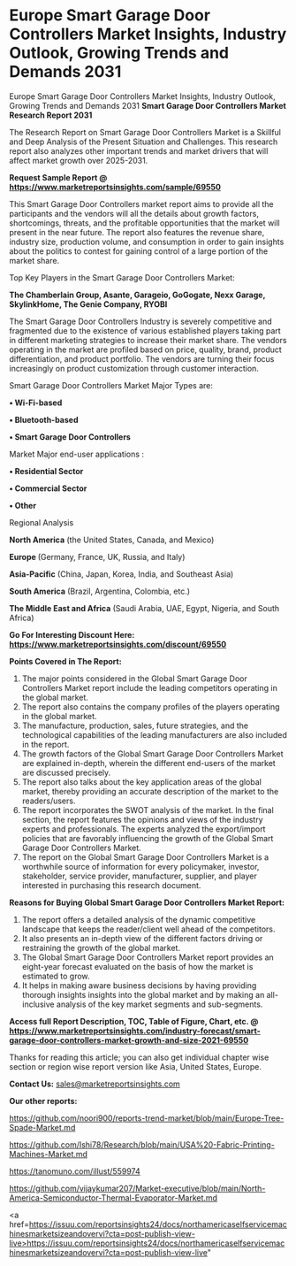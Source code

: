 # Europe Smart Garage Door Controllers Market Insights, Industry Outlook, Growing Trends and Demands 2031
Europe Smart Garage Door Controllers Market Insights, Industry Outlook, Growing Trends and Demands 2031
<strong>Smart Garage Door Controllers Market Research Report 2031</strong>

The Research Report on Smart Garage Door Controllers Market is a Skillful and Deep Analysis of the Present Situation and Challenges. This research report also analyzes other important trends and market drivers that will affect market growth over 2025-2031.

<strong>Request Sample Report @ <a href=https://www.marketreportsinsights.com/sample/69550>https://www.marketreportsinsights.com/sample/69550</a></strong>

This Smart Garage Door Controllers market report aims to provide all the participants and the vendors will all the details about growth factors, shortcomings, threats, and the profitable opportunities that the market will present in the near future. The report also features the revenue share, industry size, production volume, and consumption in order to gain insights about the politics to contest for gaining control of a large portion of the market share.

Top Key Players in the Smart Garage Door Controllers Market:

<strong>The Chamberlain Group, Asante, Garageio, GoGogate, Nexx Garage, SkylinkHome, The Genie Company, RYOBI</strong>

The Smart Garage Door Controllers Industry is severely competitive and fragmented due to the existence of various established players taking part in different marketing strategies to increase their market share. The vendors operating in the market are profiled based on price, quality, brand, product differentiation, and product portfolio. The vendors are turning their focus increasingly on product customization through customer interaction.

Smart Garage Door Controllers Market Major Types are:

<strong>• Wi-Fi-based

• Bluetooth-based

• Smart Garage Door Controllers</strong>

Market Major end-user applications :

<strong>• Residential Sector

• Commercial Sector

• Other</strong>

Regional Analysis

</u><strong><b>North America</b></strong> (the United States, Canada, and Mexico)

<strong><b>Europe </b></strong>(Germany, France, UK, Russia, and Italy)

<strong><b>Asia-Pacific</b></strong> (China, Japan, Korea, India, and Southeast Asia)

<strong><b>South America</b></strong> (Brazil, Argentina, Colombia, etc.)

<strong><b>The Middle East and Africa</b></strong> (Saudi Arabia, UAE, Egypt, Nigeria, and South Africa)

<strong>Go For Interesting Discount Here: <a href=https://www.marketreportsinsights.com/discount/69550>https://www.marketreportsinsights.com/discount/69550</a></strong>

<strong>Points Covered in The Report:</strong>
<ol>
  <li>The major points considered in the Global Smart Garage Door Controllers Market report include the leading competitors operating in the global market.</li>
  <li>The report also contains the company profiles of the players operating in the global market.</li>
  <li>The manufacture, production, sales, future strategies, and the technological capabilities of the leading manufacturers are also included in the report.</li>
  <li>The growth factors of the Global Smart Garage Door Controllers Market are explained in-depth, wherein the different end-users of the market are discussed precisely.</li>
  <li>The report also talks about the key application areas of the global market, thereby providing an accurate description of the market to the readers/users.</li>
  <li>The report incorporates the SWOT analysis of the market. In the final section, the report features the opinions and views of the industry experts and professionals. The experts analyzed the export/import policies that are favorably influencing the growth of the Global Smart Garage Door Controllers Market.</li>
  <li>The report on the Global Smart Garage Door Controllers Market is a worthwhile source of information for every policymaker, investor, stakeholder, service provider, manufacturer, supplier, and player interested in purchasing this research document.</li>
</ol>
<strong>Reasons for Buying Global Smart Garage Door Controllers Market Report:</strong>

<ol>
  <li>The report offers a detailed analysis of the dynamic competitive landscape that keeps the reader/client well ahead of the competitors.</li>
  <li>It also presents an in-depth view of the different factors driving or restraining the growth of the global market.</li>
  <li>The Global Smart Garage Door Controllers Market report provides an eight-year forecast evaluated on the basis of how the market is estimated to grow.</li>
  <li>It helps in making aware business decisions by having providing thorough insights insights into the global market and by making an all-inclusive analysis of the key market segments and sub-segments.</li>
</ol>
<strong>Access full Report Description, TOC, Table of Figure, Chart, etc. @ <a href=https://www.marketreportsinsights.com/industry-forecast/smart-garage-door-controllers-market-growth-and-size-2021-69550>https://www.marketreportsinsights.com/industry-forecast/smart-garage-door-controllers-market-growth-and-size-2021-69550</a></strong>


Thanks for reading this article; you can also get individual chapter wise section or region wise report version like Asia, United States, Europe.

<strong>Contact Us:</strong>
sales@marketreportsinsights.com

<strong>Our other reports:</strong>

<a href=https://github.com/noori900/reports-trend-market/blob/main/Europe-Tree-Spade-Market.md>https://github.com/noori900/reports-trend-market/blob/main/Europe-Tree-Spade-Market.md</a>

<a href=https://github.com/Ishi78/Research/blob/main/USA%20-Fabric-Printing-Machines-Market.md>https://github.com/Ishi78/Research/blob/main/USA%20-Fabric-Printing-Machines-Market.md</a>

<a href=https://tanomuno.com/illust/559974>https://tanomuno.com/illust/559974</a>

<a href=https://github.com/vijaykumar207/Market-executive/blob/main/North-America-Semiconductor-Thermal-Evaporator-Market.md>https://github.com/vijaykumar207/Market-executive/blob/main/North-America-Semiconductor-Thermal-Evaporator-Market.md</a>

<a href=https://issuu.com/reportsinsights24/docs/northamericaselfservicemachinesmarketsizeandovervi?cta=post-publish-view-live>https://issuu.com/reportsinsights24/docs/northamericaselfservicemachinesmarketsizeandovervi?cta=post-publish-view-live</a>"
